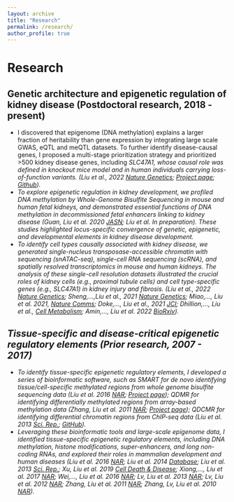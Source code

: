 ```yaml
---
layout: archive
title: "Research"
permalink: /research/
author_profile: true
---
```

<base target="_blank">

Research
======
Genetic architecture and epigenetic regulation of kidney disease (Postdoctoral research, 2018 - present)
------
* I discovered that epigenome (DNA methylation) explains a larger fraction of heritability than gene expression by integrating large scale GWAS, eQTL and meQTL datasets. To further identify disease-causal genes, I proposed a multi-stage prioritization strategy and prioritized >500 kidney disease genes, including <em>SLC47A1<em>, whose causal role was defined in knockout mice model and in human individuals carrying loss-of-function variants. (Liu et al., 2022 [Nature Genetics](https://www.nature.com/articles/s41588-022-01097-w); [Project page](https://susztaklab.com/GWAS/index.php); [Github](https://github.com/hbliu/Kidney_Epi_Pri)).
* To explore epigenetic regulation in kidney development, we profiled DNA methylation by Whole-Genome Bisulfite Sequencing in mouse and human fetal kidneys, and demonstrated essential functions of DNA methylation in decommissioned fetal enhancers linking to kidney disease (Guan, Liu et al. 2020 [JASN](https://jasn.asnjournals.org/content/31/4/765); Liu et al. In preparation). These studies highlighted locus-specific convergence of genetic, epigenetic, and developmental elements in kidney disease development.
* To identify cell types causally associated with kidney disease, we generated single-nucleus transposase-accessible chromatin with sequencing (snATAC-seq), single-cell RNA sequencing (scRNA), and spatially resolved transcriptomics in mouse and human kidneys. The analysis of these single-cell resolution datasets illustrated the crucial roles of kidney cells (e.g., proximal tubule cells) and cell type-specific genes (e.g., SLC47A1) in kidney injury and fibrosis. (Liu et al., 2022 [Nature Genetics](https://www.nature.com/articles/s41588-022-01097-w); Sheng,…,Liu et al., 2021 [Nature Genetics](https://www.nature.com/articles/s41588-021-00909-9); Miao,…, Liu et al. 2021, [Nature Comms](https://www.nature.com/articles/s41467-021-22266-1); Doke,…, Liu et al., 2021 [JCI](https://www.jci.org/articles/view/141801); Dhillion,…, Liu et al., [Cell Metabolism](https://www.sciencedirect.com/science/article/pii/S1550413120306069?via%3Dihub); Amin,…, Liu et al. 2022 [BioRxiv](https://www.biorxiv.org/content/10.1101/2022.10.24.513598v1)).

Tissue-specific and disease-critical epigenetic regulatory elements (Prior research, 2007 - 2017)
------
* To identify tissue-specific epigenetic regulatory elements, I developed a series of bioinformatic software, such as SMART for de novo identifying tissue/cell-specific methylated regions from whole genome bisulfite sequencing data (Liu et al. 2016 [NAR](https://academic.oup.com/nar/article/44/1/75/2499653); [Project page](http://fame.edbc.org/smart/)); QDMR for identifying differentially methylated regions from array-based methylation data (Zhang, Liu et al. 2011 [NAR](https://academic.oup.com/nar/article/39/9/e58/1254752); [Project page](http://fame.edbc.org/qdmr/)); QDCMR for identifying differential chromatin regions from ChIP-seq data (Liu et al. 2013 [Sci. Rep.](https://www.nature.com/articles/srep02576); [GitHub](https://github.com/hbliu/QDCMR)).
* Leveraging these bioinformatic tools and large-scale epigenome data, I identified tissue-specific epigenetic regulatory elements, including DNA methylation, histone modifications, super-enhancers, and long non-coding RNAs, and explored their roles in mammalian development and human diseases (Liu et al. 2016 [NAR](https://academic.oup.com/nar/article/44/1/75/2499653); Liu et al. 2014 [Database](https://academic.oup.com/database/article/doi/10.1093/database/bat084/2633757); Liu et al. 2013 [Sci. Rep.](https://www.nature.com/articles/srep02576); Xu, Liu et al. 2019 [Cell Death & Disease](https://www.nature.com/articles/s41419-019-2137-5); Xiong,…, Liu et al. 2017 [NAR](https://academic.oup.com/nar/article/45/D1/D888/2605746); Wei,…, Liu et al. 2016 [NAR](https://academic.oup.com/nar/article/44/D1/D172/2503054); Lv, Liu et al. 2013 [NAR](https://academic.oup.com/nar/article/41/22/10044/2438380); Lv, Liu et al. 2012 [NAR](https://academic.oup.com/nar/article/40/D1/D1030/2903287); Zhang, Liu et al. 2011 [NAR](https://academic.oup.com/nar/article/39/9/e58/1254752); Zhang, Lv, Liu et al. 2010 [NAR](https://academic.oup.com/nar/article/38/suppl_1/D149/3112313)). 
